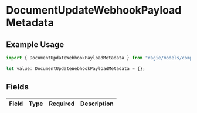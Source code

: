 # DocumentUpdateWebhookPayloadMetadata

## Example Usage

```typescript
import { DocumentUpdateWebhookPayloadMetadata } from "ragie/models/components";

let value: DocumentUpdateWebhookPayloadMetadata = {};
```

## Fields

| Field       | Type        | Required    | Description |
| ----------- | ----------- | ----------- | ----------- |